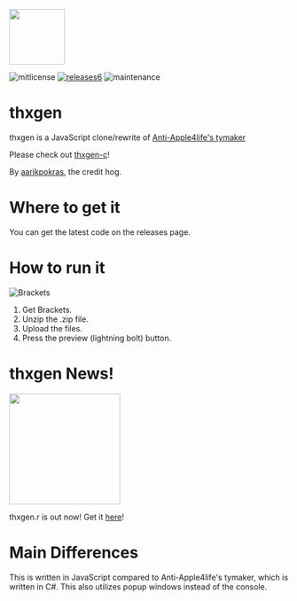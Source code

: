 <img src = "https://camo.githubusercontent.com/53b054c1550649b16194f0f496a7e47b85715d5a4994bfe73b41952f1d23d7ef/68747470733a2f2f692e6962622e636f2f516e506d3830312f556e7469746c65642d64726177696e672e706e67" width = "100">

![mitlicense](https://img.shields.io/badge/license-MIT-green?style=for-the-badge)
[![releases6](https://img.shields.io/badge/releases-6-red?style=for-the-badge)](https://github.com/tymaker-team/thxgen/releases)
![maintenance](https://img.shields.io/maintenance/yes/2022?style=for-the-badge)

# thxgen
thxgen is a JavaScript clone/rewrite of [Anti-Apple4life's tymaker](https://github.com/Anti-Apple4life/tymaker-team) 

Please check out [thxgen-c](https://github.com/tymaker-team/thxgen-c)!

By [aarikpokras](https://github.com/aarikpokras), the credit hog.

# Where to get it
You can get the latest code on the releases page.

# How to run it
![Brackets](https://brackets.io/img/brackets.svg)
1. Get Brackets.
2. Unzip the .zip file.
3. Upload the files.
4. Press the preview (lightning bolt) button.

# thxgen News!
<img src = "https://camo.githubusercontent.com/ce16efc7ad683d4bbcf47b286f3d0235e5b5c5b81aee7185199fe6c46d3efcaa/68747470733a2f2f692e6962622e636f2f677a4430424c4b2f74687867656e2d6e6577732e706e67" width = "200">

thxgen.r is out now! Get it [here](https://github.com/tymaker-team/thxgen.r)!

# Main Differences
This is written in JavaScript compared to Anti-Apple4life's tymaker, which is written in C#. This also utilizes popup windows instead of the console.
